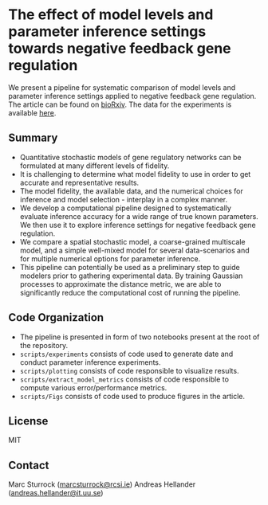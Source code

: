 # The effect of model levels and parameter inference settings towards negative feedback gene regulation
We present a pipeline for systematic comparison of model levels and parameter inference settings applied to negative feedback gene regulation. The article can be found on [bioRxiv][brx]. The data for the experiments is available [here][ArData].

## Summary

- Quantitative stochastic models of gene regulatory networks can be formulated at many different levels of fidelity. 
- It is challenging to determine what model fidelity to use in order to get accurate and representative results. 
- The model fidelity, the available data, and the numerical choices for inference and model selection - interplay in a complex manner. 
- We develop a computational pipeline designed to systematically evaluate inference accuracy for a wide range of true known parameters. We then use it to explore inference settings for negative feedback gene regulation.
- We compare a spatial stochastic model, a coarse-grained multiscale model, and a simple well-mixed model for several data-scenarios and for multiple numerical options for parameter inference. 
- This pipeline can potentially be used as a preliminary step to guide modelers prior to gathering experimental data. By training Gaussian processes to approximate the distance metric, we are able to significantly reduce the computational cost of running the pipeline.

## Code Organization
- The pipeline is presented in form of two notebooks present at the root of the repository.
- `scripts/experiments` consists of code used to generate date and conduct parameter inference experiments.
- `scripts/plotting` consists of code responsible to visualize results.
- `scripts/extract_model_metrics` consists of code responsible to compute various error/performance metrics.
- `scripts/Figs` consists of code used to produce figures in the article.

## License
MIT

## Contact
Marc Sturrock (marcsturrock@rcsi.ie)
Andreas Hellander (andreas.hellander@it.uu.se)

[//]: # 

   [brx]: <https://www.biorxiv.org/content/10.1101/2021.05.16.444348v2>
   [ArData]: <https://github.com/Aratz/MultiscaleCompartmentBasedModel>
